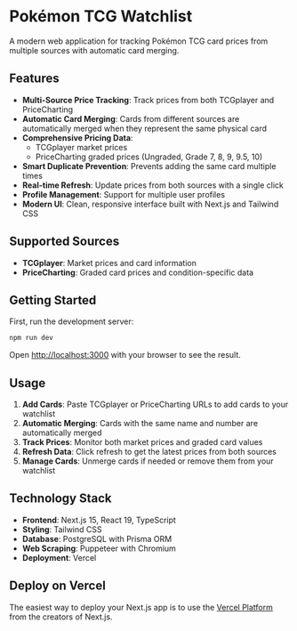 # Pokémon TCG Watchlist

A modern web application for tracking Pokémon TCG card prices from multiple sources with automatic card merging.

## Features

- **Multi-Source Price Tracking**: Track prices from both TCGplayer and PriceCharting
- **Automatic Card Merging**: Cards from different sources are automatically merged when they represent the same physical card
- **Comprehensive Pricing Data**: 
  - TCGplayer market prices
  - PriceCharting graded prices (Ungraded, Grade 7, 8, 9, 9.5, 10)
- **Smart Duplicate Prevention**: Prevents adding the same card multiple times
- **Real-time Refresh**: Update prices from both sources with a single click
- **Profile Management**: Support for multiple user profiles
- **Modern UI**: Clean, responsive interface built with Next.js and Tailwind CSS

## Supported Sources

- **TCGplayer**: Market prices and card information
- **PriceCharting**: Graded card prices and condition-specific data

## Getting Started

First, run the development server:

```bash
npm run dev
```

Open [http://localhost:3000](http://localhost:3000) with your browser to see the result.

## Usage

1. **Add Cards**: Paste TCGplayer or PriceCharting URLs to add cards to your watchlist
2. **Automatic Merging**: Cards with the same name and number are automatically merged
3. **Track Prices**: Monitor both market prices and graded card values
4. **Refresh Data**: Click refresh to get the latest prices from both sources
5. **Manage Cards**: Unmerge cards if needed or remove them from your watchlist

## Technology Stack

- **Frontend**: Next.js 15, React 19, TypeScript
- **Styling**: Tailwind CSS
- **Database**: PostgreSQL with Prisma ORM
- **Web Scraping**: Puppeteer with Chromium
- **Deployment**: Vercel

## Deploy on Vercel

The easiest way to deploy your Next.js app is to use the [Vercel Platform](https://vercel.com/new?utm_medium=default-template&filter=next.js&utm_source=create-next-app&utm_campaign=create-next-app-readme) from the creators of Next.js.
